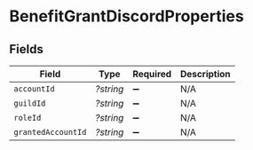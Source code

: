 # BenefitGrantDiscordProperties


## Fields

| Field              | Type               | Required           | Description        |
| ------------------ | ------------------ | ------------------ | ------------------ |
| `accountId`        | *?string*          | :heavy_minus_sign: | N/A                |
| `guildId`          | *?string*          | :heavy_minus_sign: | N/A                |
| `roleId`           | *?string*          | :heavy_minus_sign: | N/A                |
| `grantedAccountId` | *?string*          | :heavy_minus_sign: | N/A                |